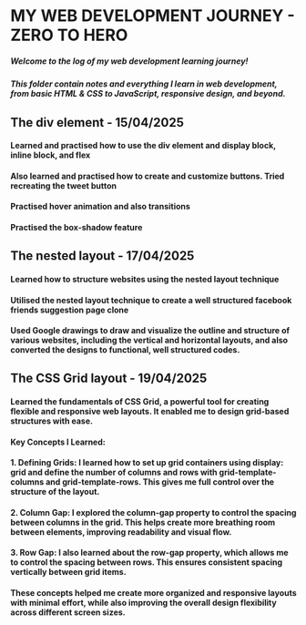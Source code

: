 # MY WEB DEVELOPMENT JOURNEY - ZERO TO HERO
##### Welcome to the log of my web development learning journey!  
##### This folder contain notes and everything I learn in web development, from basic HTML & CSS to JavaScript, responsive design, and beyond.


## The div element - 15/04/2025
#### Learned and practised how to use the div element and display block, inline block, and flex
#### Also learned and practised how to create and customize buttons. Tried recreating the tweet button
#### Practised hover animation and also transitions
#### Practised the box-shadow feature


## The nested layout - 17/04/2025
#### Learned how to structure websites using the nested layout technique
#### Utilised the nested layout technique to create a well structured facebook friends suggestion page clone
#### Used Google drawings to draw and visualize the outline and structure of various websites, including the vertical and horizontal layouts, and also converted the designs to functional, well structured codes.


## The CSS Grid layout - 19/04/2025
#### Learned the fundamentals of CSS Grid, a powerful tool for creating flexible and responsive web layouts. It enabled me to design grid-based structures with ease.
#### Key Concepts I Learned:
#### 1. Defining Grids: I learned how to set up grid containers using display: grid and define the number of columns and rows with grid-template-columns and grid-template-rows. This gives me full control over the structure of the layout.
#### 2. Column Gap: I explored the column-gap property to control the spacing between columns in the grid. This helps create more breathing room between elements, improving readability and visual flow.
#### 3. Row Gap: I also learned about the row-gap property, which allows me to control the spacing between rows. This ensures consistent spacing vertically between grid items.
#### These concepts helped me create more organized and responsive layouts with minimal effort, while also improving the overall design flexibility across different screen sizes.